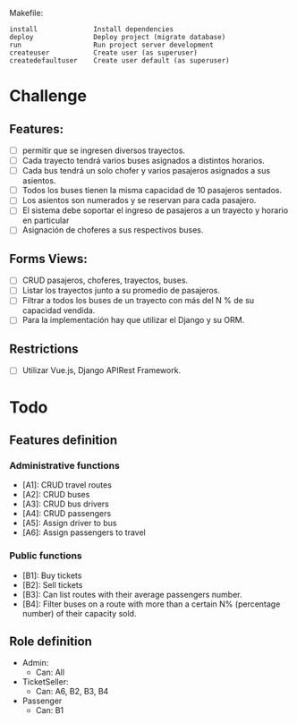 
Makefile:
```
install              Install dependencies
deploy               Deploy project (migrate database)
run                  Run project server development
createuser           Create user (as superuser)
createdefaultuser    Create user default (as superuser)
```

# Challenge

## Features:
- [ ] permitir que se ingresen diversos trayectos.
- [ ] Cada trayecto tendrá varios buses asignados a distintos horarios.
- [ ] Cada bus tendrá un solo chofer y varios pasajeros asignados a sus asientos.
- [ ] Todos los buses tienen la misma capacidad de 10 pasajeros sentados.
- [ ] Los asientos son numerados y se reservan para cada pasajero.
- [ ] El sistema debe soportar el ingreso de pasajeros a un trayecto y horario en particular
- [ ] Asignación de choferes a sus respectivos buses.

## Forms Views:
- [ ] CRUD pasajeros, choferes, trayectos, buses.
- [ ] Listar los trayectos junto a su promedio de pasajeros.
- [ ] Filtrar a todos los buses de un trayecto con más del N % de su capacidad vendida.
- [ ] Para la implementación hay que utilizar el Django y su ORM.

## Restrictions
- [ ] Utilizar Vue.js, Django APIRest Framework.

# Todo

## Features definition

### Administrative functions
- [A1]: CRUD travel routes
- [A2]: CRUD buses
- [A3]: CRUD bus drivers
- [A4]: CRUD passengers
- [A5]: Assign driver to bus
- [A6]: Assign passengers to travel


### Public functions
- [B1]: Buy tickets
- [B2]: Sell tickets
- [B3]: Can list routes with their average passengers number.
- [B4]: Filter buses on a route with more than a certain N% (percentage number) of their capacity sold.

## Role definition
- Admin: 
    - Can: All
- TicketSeller:
    - Can: A6, B2, B3, B4
- Passenger
    - Can: B1

